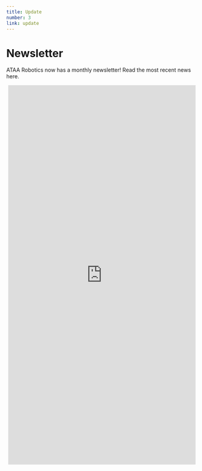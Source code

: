 ```yaml
---
title: Update
number: 3
link: update
---
```

<div class="row" id="newsletter">
<div class="col-12">
    <h1>Newsletter</h1>
    <p>ATAA Robotics now has a monthly newsletter! Read the most recent news here.</p>
</div>
</div>
<div class="row" id="newsletter" style= "width: 100%;">
		<div style="text-align: center; margin-top: 15px; margin-left: 5px; margin-right: 5px" class="col">
			<iframe src="https://docs.google.com/document/d/e/2PACX-1vQgT0uvY5q4x1BoVEhwB4dxA6mO_IijQ5kbOScl5cfw0AKlsRqCYP-7QFzLjgw4QK7c9VlG2Kji10Pj/pub" width="100%" height="1000" frameborder="0" marginheight="0" marginwidth="0">Loading…</iframe>
		</div>
	</div>